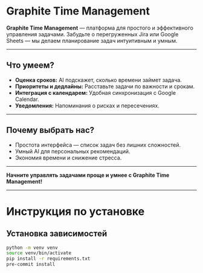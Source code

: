 # Graphite Time Management

**Graphite Time Management** — платформа для простого и эффективного управления задачами. Забудьте о
перегруженных Jira или Google Sheets — мы делаем планирование задач интуитивным и умным.

---

## Что умеем?

- **Оценка сроков:** AI подскажет, сколько времени займет задача.
- **Приоритеты и дедлайны:** Расставьте задачи по важности и срокам.
- **Интеграция с календарем:** Удобная синхронизация с Google Calendar.
- **Уведомления:** Напоминания о рисках и пересечениях.

---

## Почему выбрать нас?

- Простота интерфейса — список задач без лишних сложностей.
- Умный AI для персональных рекомендаций.
- Экономия времени и снижение стресса.

---

**Начните управлять задачами проще и умнее с Graphite Time Management!**

---

# Инструкция по установке

## Установка зависимостей
```bash
python -m venv venv
source venv/bin/activate
pip install -r requirements.txt
pre-commit install
```


